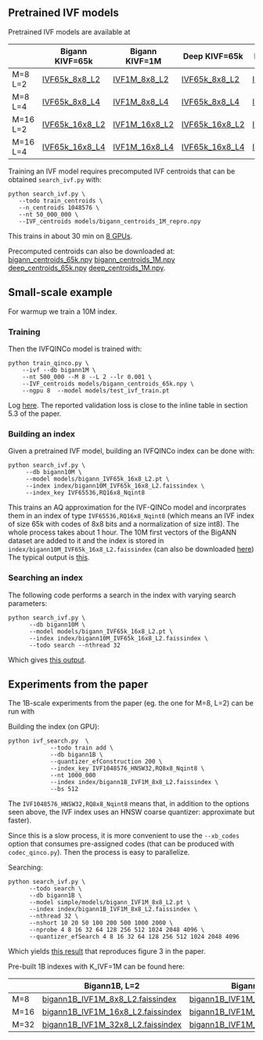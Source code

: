 
## Pretrained IVF models 

Pretrained IVF models are available at 

|    | Bigann KIVF=65k | Bigann KIVF=1M | Deep KIVF=65k | Deep KIVF=1M |
| ------ | ------------- | ------------- | ------------- | ------------- | 
| M=8 L=2 | [IVF65k_8x8_L2](https://dl.fbaipublicfiles.com/QINCo/models/bigann_IVF65k_8x8_L2.pt) | [IVF1M_8x8_L2](https://dl.fbaipublicfiles.com/QINCo/models/bigann_IVF1M_8x8_L2.pt) | [IVF65k_8x8_L2](https://dl.fbaipublicfiles.com/QINCo/models/deep_IVF65k_8x8_L2.pt) | [IVF1M_8x8_L2](https://dl.fbaipublicfiles.com/QINCo/models/deep_IVF1M_8x8_L2.pt) | 
| M=8 L=4 | [IVF65k_8x8_L4](https://dl.fbaipublicfiles.com/QINCo/models/bigann_IVF65k_8x8_L4.pt) | [IVF1M_8x8_L4](https://dl.fbaipublicfiles.com/QINCo/models/bigann_IVF1M_8x8_L4.pt) | [IVF65k_8x8_L4](https://dl.fbaipublicfiles.com/QINCo/models/deep_IVF65k_8x8_L4.pt) | [IVF1M_8x8_L4](https://dl.fbaipublicfiles.com/QINCo/models/deep_IVF1M_8x8_L4.pt) | 
| M=16 L=2 |  [IVF65k_16x8_L2](https://dl.fbaipublicfiles.com/QINCo/models/bigann_IVF65k_16x8_L2.pt) | [IVF1M_16x8_L2](https://dl.fbaipublicfiles.com/QINCo/models/bigann_IVF1M_16x8_L2.pt) | [IVF65k_16x8_L2](https://dl.fbaipublicfiles.com/QINCo/models/deep_IVF65k_16x8_L2.pt) | [IVF1M_16x8_L2](https://dl.fbaipublicfiles.com/QINCo/models/deep_IVF1M_16x8_L2.pt) | 
| M=16 L=4 | [IVF65k_16x8_L4](https://dl.fbaipublicfiles.com/QINCo/models/bigann_IVF65k_16x8_L4.pt) | [IVF1M_16x8_L4](https://dl.fbaipublicfiles.com/QINCo/models/bigann_IVF1M_16x8_L4.pt) | [IVF65k_16x8_L4](https://dl.fbaipublicfiles.com/QINCo/models/deep_IVF65k_16x8_L4.pt) | [IVF1M_16x8_L4](https://dl.fbaipublicfiles.com/QINCo/models/deep_IVF1M_16x8_L4.pt)	 |


Training an IVF model requires precomputed IVF centroids that can be obtained `search_ivf.py` with: 

```
python search_ivf.py \
   --todo train_centroids \
   --n_centroids 1048576 \
   --nt 50_000_000 \
   --IVF_centroids models/bigann_centroids_1M_repro.npy
```
This trains in about 30 min on [8 GPUs](https://gist.github.com/mdouze/4e158cd56794730ef0c1fca669c2b35e).

Precomputed centroids can also be downloaded at: 
[bigann_centroids_65k.npy](https://dl.fbaipublicfiles.com/QINCo/ivf/bigann_centroids_65k.npy)
[bigann_centroids_1M.npy](https://dl.fbaipublicfiles.com/QINCo/ivf/bigann_centroids_1M.npy)
[deep_centroids_65k.npy](https://dl.fbaipublicfiles.com/QINCo/ivf/deep_centroids_65k.npy)
[deep_centroids_1M.npy](https://dl.fbaipublicfiles.com/QINCo/ivf/deep_centroids_1M.npy).


## Small-scale example

For warmup we train a 10M index. 

### Training 

Then the IVFQINCo model is trained with: 
```
python train_qinco.py \
    --ivf --db bigann1M \
    --nt 500_000 --M 8 --L 2 --lr 0.001 \
    --IVF_centroids models/bigann_centroids_65k.npy \
    --ngpu 8  --model models/test_ivf_train.pt
```
Log [here](https://gist.github.com/mdouze/f9e61d9a042216a7f66d02710d85f415).
The reported validation loss is close to the inline table in section 5.3 of the paper. 

### Building an index 

Given a pretrained IVF model, building an IVFQINCo index can be done with: 

```
python search_ivf.py \
     --db bigann10M \
     --model models/bigann_IVF65k_16x8_L2.pt \
     --index index/bigann10M_IVF65k_16x8_L2.faissindex \
     --index_key IVF65536,RQ16x8_Nqint8
```
This trains an AQ approximation for the IVF-QINCo model and incorprates them in an index of type `IVF65536,RQ16x8_Nqint8` (which means an IVF index of size 65k with codes of 8x8 bits and a normalization of size int8). 
The whole process takes about 1 hour.
The 10M first vectors of the BigANN dataset are added to it and the index is stored in `index/bigann10M_IVF65k_16x8_L2.faissindex` (can also be downloaded [here](https://dl.fbaipublicfiles.com/QINCo/ivf/bigann10M_IVF65k_16x8_L2.faissindex))
The typical output is [this](https://gist.github.com/mdouze/6fa78d8a2de7714041cf29a9c7da7c82).

### Searching an index

The following code performs a search in the index with varying search parameters: 
```
python search_ivf.py \
      --db bigann10M \
      --model models/bigann_IVF65k_16x8_L2.pt \
      --index index/bigann10M_IVF65k_16x8_L2.faissindex \
      --todo search --nthread 32
```
Which gives [this output](https://gist.github.com/mdouze/e4b7c9dbf6a52e0f7cf100ce0096aaa8).

## Experiments from the paper 

The 1B-scale experiments from the paper (eg. the one for M=8, L=2) can be run with 

Building the index (on GPU): 
```
python ivf_search.py  \
            --todo train add \
            --db bigann1B \
            --quantizer_efConstruction 200 \
            --index_key IVF1048576_HNSW32,RQ8x8_Nqint8 \
            --nt 1000_000 
            --index index/bigann1B_IVF1M_8x8_L2.faissindex \
            --bs 512
```
The `IVF1048576_HNSW32,RQ8x8_Nqint8` means that, in addition to the options seen above, the IVF index uses an HNSW coarse quantizer: approximate but faster). 

Since this is a slow process, it is more convenient to use the `--xb_codes` option that consumes pre-assigned codes (that can be produced with `codec_qinco.py`). 
Then the process is easy to parallelize.

Searching:

```
python search_ivf.py \
      --todo search \
      --db bigann1B \
      --model simple/models/bigann_IVF1M_8x8_L2.pt \
      --index index/bigann1B_IVF1M_8x8_L2.faissindex \
      --nthread 32 \
      --nshort 10 20 50 100 200 500 1000 2000 \
      --nprobe 4 8 16 32 64 128 256 512 1024 2048 4096 \
      --quantizer_efSearch 4 8 16 32 64 128 256 512 1024 2048 4096
```



Which yields [this result](https://gist.github.com/mdouze/0187c2ca3f96f806e41567af13f80442) that reproduces figure 3 in the paper.

Pre-built 1B indexes with K_IVF=1M can be found here: 

|    | Bigann1B, L=2 | Bigann1B, L=4 | Deep1B, L=2 | Deep1B, L=4 |
| ------ | ------------- | ------------- | ------------- | ------------- | 
| M=8 | [bigann1B_IVF1M_8x8_L2.faissindex](https://dl.fbaipublicfiles.com/QINCo/ivf/bigann1B_IVF1M_8x8_L2.faissindex) | [bigann1B_IVF1M_8x8_L4.faissindex](https://dl.fbaipublicfiles.com/QINCo/ivf/bigann1B_IVF1M_8x8_L4.faissindex) | [deep1B_IVF1M_8x8_L2.faissindex](https://dl.fbaipublicfiles.com/QINCo/ivf/deep1B_IVF1M_8x8_L2.faissindex) | [deep1B_IVF1M_8x8_L4.faissindex](https://dl.fbaipublicfiles.com/QINCo/ivf/deep1B_IVF1M_8x8_L4.faissindex) |
| M=16 | [bigann1B_IVF1M_16x8_L2.faissindex](https://dl.fbaipublicfiles.com/QINCo/ivf/bigann1B_IVF1M_16x8_L2.faissindex) | [bigann1B_IVF1M_16x8_L4.faissindex](https://dl.fbaipublicfiles.com/QINCo/ivf/bigann1B_IVF1M_16x8_L4.faissindex) | [deep1B_IVF1M_16x8_L2.faissindex](https://dl.fbaipublicfiles.com/QINCo/ivf/deep1B_IVF1M_16x8_L2.faissindex) | [deep1B_IVF1M_16x8_L4.faissindex](https://dl.fbaipublicfiles.com/QINCo/ivf/deep1B_IVF1M_16x8_L4.faissindex) |
| M=32 | [bigann1B_IVF1M_32x8_L2.faissindex](https://dl.fbaipublicfiles.com/QINCo/ivf/bigann1B_IVF1M_32x8_L2.faissindex) | [bigann1B_IVF1M_32x8_L4.faissindex](https://dl.fbaipublicfiles.com/QINCo/ivf/bigann1B_IVF1M_32x8_L4.faissindex) | [deep1B_IVF1M_32x8_L2.faissindex](https://dl.fbaipublicfiles.com/QINCo/ivf/deep1B_IVF1M_32x8_L2.faissindex) | [deep1B_IVF1M_32x8_L4.faissindex](https://dl.fbaipublicfiles.com/QINCo/ivf/deep1B_IVF1M_32x8_L4.faissindex) |
